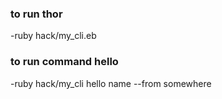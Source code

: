 ### to run thor
  -ruby hack/my_cli.eb
### to run command hello
  -ruby hack/my_cli hello name --from somewhere
